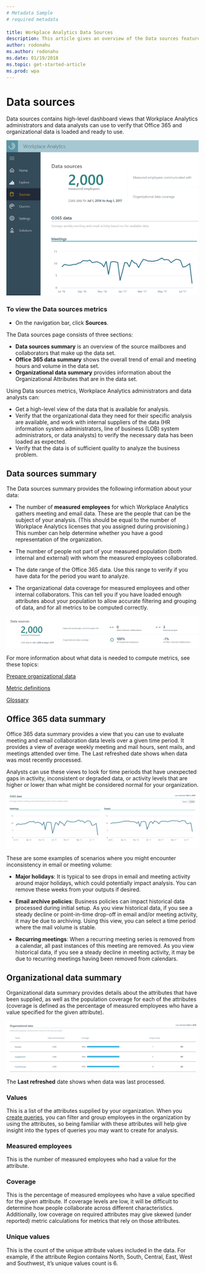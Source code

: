 ```yaml
---
# Metadata Sample
# required metadata

title: Workplace Analytics Data Sources
description: This article gives an overview of the Data sources feature in Workplace Analytics. 
author: rodonahu
ms.author: rodonahu
ms.date: 01/19/2018
ms.topic: get-started-article
ms.prod: wpa
---
```

# Data sources

Data sources contains high-level dashboard views that Workplace Analytics administrators and data analysts can use to verify that Office 365 and organizational data is loaded and ready to use.

![Data sources](../images/WpA/Use/Data-sources.png)

### To view the Data sources metrics

* On the navigation bar, click **Sources**.

The Data sources page consists of three sections:

* **Data sources summary** is an overview of the source mailboxes and collaborators that make up the data set.
* **Office 365 data summary** shows the overall trend of email and meeting hours and volume in the data set.
* **Organizational data summary** provides information about the Organizational Attributes that are in the data set.

Using Data sources metrics, Workplace Analytics administrators and data analysts can:

* Get a high-level view of the data that is available for analysis.
* Verify that the organizational data they need for their specific analysis are available, and work with internal suppliers of the data (HR information system administrators, line of business (LOB) system administrators, or data analysts) to verify the necessary data has been loaded as expected.
* Verify that the data is of sufficient quality to analyze the business problem.

## Data sources summary
The Data sources summary provides the following information about your data:

* The number of **measured employees** for which Workplace Analytics gathers meeting and email data. These are the people that can be the subject of your analysis. (This should be equal to the number of Workplace Analytics licenses that you assigned during provisioning.) This number can help determine whether you have a good representation of the organization.

* The number of people not part of your measured population (both internal and external) with whom the measured employees collaborated.

* The date range of the Office 365 data. Use this range to verify if you have data for the period you want to analyze.

* The organizational data coverage for measured employees and other internal collaborators. This can tell you if you have loaded enough attributes about your population to allow accurate filtering and grouping of data, and for all metrics to be computed correctly. 

![Data sources summary](../images//WpA/Use/Data-sources-summary.png)

For more information about what data is needed to compute metrics, see these topics:

[Prepare organizational data](../use/Prepare-organizational-data.md)

[Metric definitions](../Use/Metric-definitions.md)

[Glossary](../Use/Glossary.md)

## Office 365 data summary
Office 365 data summary provides a view that you can use to evaluate meeting and email collaboration data levels over a given time period. It provides a view of average weekly meeting and mail hours, sent mails, and meetings attended over time. The Last refreshed date shows when data was most recently processed.

Analysts can use these views to look for time periods that have unexpected gaps in activity, inconsistent or degraded data, or activity levels that are higher or lower than what might be considered normal for your organization.

![Data sources summary](../images//WpA/Use/o365-data.png)

These are some examples of scenarios where you might encounter inconsistency in email or meeting volume: 

* **Major holidays**: It is typical to see drops in email and meeting activity around major holidays, which could potentially impact analysis. You can remove these weeks from your outputs if desired.

* **Email archive policies**: Business policies can impact historical data processed during initial setup. As you view historical data, if you see a steady decline or point-in-time drop-off in email and/or meeting activity, it may be due to archiving. Using this view, you can select a time period where the mail volume is stable.

* **Recurring meetings**: When a recurring meeting series is removed from a calendar, all past instances of this meeting are removed. As you view historical data, if you see a steady decline in meeting activity, it may be due to recurring meetings having been removed from calendars.

## Organizational data summary

Organizational data summary provides details about the attributes that have been supplied, as well as the population coverage for each of the attributes (coverage is defined as the percentage of measured employees who have a value specified for the given attribute). 

![Data sources summary](../images//WpA/Use/organizational-data-summary.png)

The **Last refreshed** date shows when data was last processed.

### Values
This is a list of the attributes supplied by your organization. When you [create queries](../Use/Create-queries.md), you can filter and group employees in the organization by using the attributes, so being familiar with these attributes will help give insight into the types of queries you may want to create for analysis.

### Measured employees
This is the number of measured employees who had a value for the attribute.

### Coverage
This is the percentage of measured employees who have a value specified for the given attribute. If coverage levels are low, it will be difficult to determine how people collaborate across different characteristics. Additionally, low coverage on required attributes may give skewed (under reported) metric calculations for metrics that rely on those attributes.

### Unique values
This is the count of the unique attribute values included in the data. For example, if the attribute Region contains North, South, Central, East, West and Southwest, it’s unique values count is 6.
